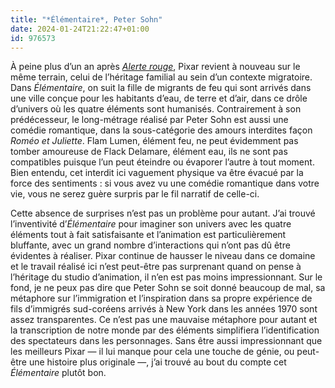 ```yaml
---
title: "*Élémentaire*, Peter Sohn"
date: 2024-01-24T21:22:47+01:00
id: 976573 
---
```


À peine plus d’un an après *[Alerte rouge](https://nicolasfurno.fr/film/alerte-rouge-shi/)*, Pixar revient à nouveau sur le même terrain, celui de l’héritage familial au sein d’un contexte migratoire. Dans *Élémentaire*, on suit la fille de migrants de feu qui sont arrivés dans une ville conçue pour les habitants d’eau, de terre et d’air, dans ce drôle d’univers où les quatre éléments sont humanisés. Contrairement à son prédécesseur, le long-métrage réalisé par Peter Sohn est aussi une comédie romantique, dans la sous-catégorie des amours interdites façon *Roméo et Juliette*. Flam Lumen, élément feu, ne peut évidemment pas tomber amoureuse de Flack Delamare, élément eau, ils ne sont pas compatibles puisque l’un peut éteindre ou évaporer l’autre à tout moment. Bien entendu, cet interdit ici vaguement physique va être évacué par la force des sentiments : si vous avez vu une comédie romantique dans votre vie, vous ne serez guère surpris par le fil narratif de celle-ci. 

Cette absence de surprises n’est pas un problème pour autant. J’ai trouvé l’inventivité d’*Élémentaire* pour imaginer son univers avec les quatre éléments tout à fait satisfaisante et l’animation est particulièrement bluffante, avec un grand nombre d’interactions qui n’ont pas dû être évidentes à réaliser. Pixar continue de hausser le niveau dans ce domaine et le travail réalisé ici n’est peut-être pas surprenant quand on pense à l’héritage du studio d’animation, il n’en est pas moins impressionnant. Sur le fond, je ne peux pas dire que Peter Sohn se soit donné beaucoup de mal, sa métaphore sur l’immigration et l’inspiration dans sa propre expérience de fils d’immigrés sud-coréens arrivés à New York dans les années 1970 sont assez transparentes. Ce n’est pas une mauvaise métaphore pour autant et la transcription de notre monde par des éléments simplifiera l’identification des spectateurs dans les personnages. Sans être aussi impressionnant que les meilleurs Pixar — il lui manque pour cela une touche de génie, ou peut-être une histoire plus originale —, j’ai trouvé au bout du compte cet *Élémentaire* plutôt bon. 
